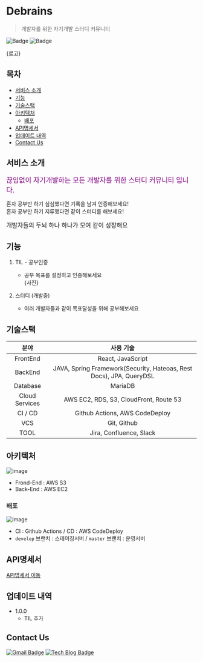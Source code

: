# Debrains
> 개발자를 위한 자기개발 스터디 커뮤니티

![Badge](https://img.shields.io/github/workflow/status/debrains/debrainsApi/deploy-production)
![Badge](https://img.shields.io/badge/Version-1.0.0-1177AA?style=flat-square)

{로고}

## 목차
- [서비스 소개](#서비스-소개)
- [기능](#기능)
- [기술스택](#기술스택)
- [아키텍처](#아키텍처)
    - [배포](#배포)
- [API명세서](#api명세서)
- [업데이트 내역](#업데이트-내역)
- [Contact Us](#contact-us)

## 서비스 소개
<span style="font-size:18px; color:purple">끊임없이 자기개발하는 모든 개발자를 위한 스터디 커뮤니티 입니다.</span>

혼자 공부만 하기 심심했다면 기록을 남겨 인증해보세요!  
혼자 공부만 하기 지루했다면 같이 스터디를 해보세요!

<span style="font-size:16px;">개발자들의 두뇌 하나 하나가 모여 같이 성장해요</span>

## 기능
1. TIL - 공부인증
    - 공부 목표를 설정하고 인증해보세요  
      {사진}

2. 스터디 (개발중)
    - 여러 개발자들과 같이 목표달성을 위해 공부해보세요

## 기술스택
|분야|사용 기술|
|:--:|:--:|
| FrontEnd | React, JavaScript |
| BackEnd        | JAVA, Spring Framework(Security, Hateoas, Rest Docs), JPA, QueryDSL     |
| Database       | MariaDB             |
| Cloud Services | AWS EC2, RDS, S3, CloudFront, Route 53 |
| CI / CD | Github Actions, AWS CodeDeploy |
| VCS | Git, Github |
| TOOL           | Jira, Confluence, Slack |

## 아키텍처
![image](https://user-images.githubusercontent.com/48157259/166197453-91e028e5-2b95-4df1-9326-f97e2df480d0.png)
- Frond-End : AWS S3
- Back-End : AWS EC2

### 배포
![image](https://user-images.githubusercontent.com/48157259/166197506-cb69b02b-99c6-4869-aadf-46a31905180a.png)
- CI : Github Actions / CD : AWS CodeDeploy
- `develop` 브랜치 : 스테이징서버 / `master` 브랜치 : 운영서버


## API명세서
[API명세서 이동](https://api.debrain.co.kr/docs/index.html)

## 업데이트 내역
- 1.0.0
    - TIL 추가

## Contact Us
[![Gmail Badge](https://img.shields.io/badge/Gmail-d14836?style=flat-square&logo=Gmail&logoColor=white&link=mailto:debrains.team@gmail.com)](mailto:debrains.team@gmail.com)
[![Tech Blog Badge](http://img.shields.io/badge/Blog-7E22CE?style=flat-square&logo=talend&link=https://blog.debrain.co.kr/)](https://blog.debrain.co.kr/)